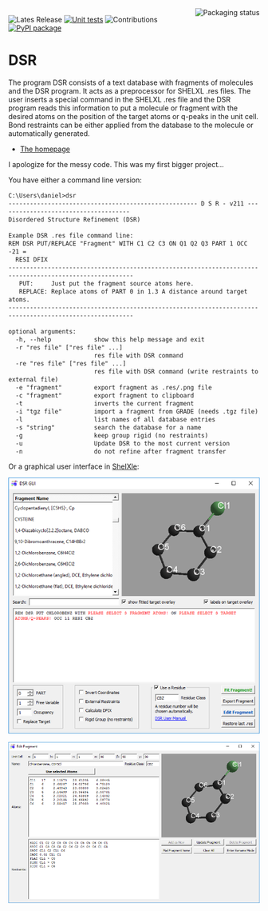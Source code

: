 <a href="https://repology.org/project/dsr/versions">
    <img src="https://repology.org/badge/vertical-allrepos/dsr.svg" alt="Packaging status" align="right">
</a>

![Lates Release](https://img.shields.io/github/v/tag/dkratzert/DSR?label=Release)
[![Unit tests](https://github.com/dkratzert/DSR/actions/workflows/pythonapp.yml/badge.svg)](https://github.com/dkratzert/DSR/actions/workflows/pythonapp.yml)
![Contributions](https://img.shields.io/badge/contributions-welcome-blue)
[![PyPI package](https://repology.org/badge/version-for-repo/pypi/python:dsr-shelx.svg)](https://repology.org/project/python:dsr-shelx/versions)


DSR
===

The program DSR consists of a text database with fragments of molecules and the DSR program. 
It acts as a preprocessor for SHELXL .res files. The user inserts a special command in the SHELXL .res file 
and the DSR program reads this information to put a molecule or fragment with the desired atoms on the position 
of the target atoms or q-peaks in the unit cell. Bond restraints can be either applied from the database to the molecule 
or automatically generated.

* [The homepage](https://dkratzert.de/dsr.html)

I apologize for the messy code. This was my first bigger project...

You have either a command line version:
```
C:\Users\daniel>dsr
----------------------------------------------------- D S R - v211 -------------------------------------
Disordered Structure Refinement (DSR)

Example DSR .res file command line:
REM DSR PUT/REPLACE "Fragment" WITH C1 C2 C3 ON Q1 Q2 Q3 PART 1 OCC -21 =
  RESI DFIX
---------------------------------------------------------------------------------------------------------
   PUT:     Just put the fragment source atoms here.
   REPLACE: Replace atoms of PART 0 in 1.3 A distance around target atoms.
---------------------------------------------------------------------------------------------------------

optional arguments:
  -h, --help            show this help message and exit
  -r "res file" ["res file" ...]
                        res file with DSR command
  -re "res file" ["res file" ...]
                        res file with DSR command (write restraints to external file)
  -e "fragment"         export fragment as .res/.png file
  -c "fragment"         export fragment to clipboard
  -t                    inverts the current fragment
  -i "tgz file"         import a fragment from GRADE (needs .tgz file)
  -l                    list names of all database entries
  -s "string"           search the database for a name
  -g                    keep group rigid (no restraints)
  -u                    Update DSR to the most current version
  -n                    do not refine after fragment transfer
```

Or a graphical user interface in [ShelXle](https://www.shelxle.org/shelx/eingabe.php):

![DSR main window](https://github.com/dkratzert/DSR/blob/master/pictures/dsr_shelxle.png?raw=true)

![DSR editor](https://github.com/dkratzert/DSR/blob/master/pictures/dsr_editor.png?raw=true)
